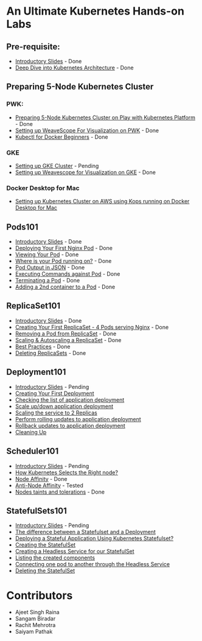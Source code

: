 # An Ultimate Kubernetes Hands-on Labs

## Pre-requisite:

- [Introductory Slides](./Kubernetes_Intro_slides-1/Kubernetes_Intro_slides-1.html) - Done
- [Deep Dive into Kubernetes Architecture](./Kubernetes_Architecture.md) - Done 

## Preparing 5-Node Kubernetes Cluster

### PWK:

  - [Preparing 5-Node Kubernetes Cluster on Play with Kubernetes Platform](./kube101.md) - Done
  - [Setting up WeaveScope For Visualization on PWK](./weave-pwk.md) - Done
  - [Kubectl for Docker Beginners](./kubectl-for-docker.md) - Done

### GKE

  - [Setting up GKE Cluster](./gke-setup.md) - Pending
  - [Setting up Weavescope for Visualization on GKE](./weave.md) - Done
  
### Docker Desktop for Mac

  - [Setting up Kubernetes Cluster on AWS using Kops running on Docker Desktop for Mac](./dockerdesktopformac/README.md)

## Pods101

 - [Introductory Slides](./Pods101_slides/Pods101.html) - Done
 - [Deploying Your First Nginx Pod](./pods101/deploy-your-first-nginx-pod.md) - Done
 - [Viewing Your Pod](./pods101/deploy-your-first-nginx-pod.md#viewing-your-pods) - Done
 - [Where is your Pod running on?](./pods101/deploy-your-first-nginx-pod.md#which-node-is-this-pod-running-on) - Done
 - [Pod Output in JSON](./pods101/deploy-your-first-nginx-pod.md#output-in-json) - Done
 - [Executing Commands against Pod](./pods101/deploy-your-first-nginx-pod.md#executing-commands-against-pods) - Done
 - [Terminating a Pod](./pods101/deploy-your-first-nginx-pod.md#deleting-the-pod) - Done
 - [Adding a 2nd container to a Pod](./pods101/deploy-your-first-nginx-pod.md#ading-a-2nd-container-to-a-pod) - Done

 

## ReplicaSet101

 - [Introductory Slides](https://collabnix.github.io/kubelabs/SlidesReplicaSet101/ReplicaSet101.html) - Done
 - [Creating Your First ReplicaSet - 4 Pods serving Nginx](./replicaset101#how-does-replicaset-manage-pods) - Done
 - [Removing a Pod from ReplicaSet](./replicaset101/README.html#removing-a-pod-from-a-replicaset) - Done
 - [Scaling & Autoscaling a ReplicaSet](./replicaset101/README.html#scaling-and-autoscaling-replicasets) - Done
 - [Best Practices](./replicaset101/README.html#best-practices) - Done
 - [Deleting ReplicaSets](./replicaset101/README.html#deleting-replicaset) - Done
 
## Deployment101
 
 - [Introductory Slides](https://collabnix.github.io/kubelabs/Deployment101_slides/Deployment101.html) - Pending
 - [Creating Your First Deployment](./Deployment101/index.html)
 - [Checking the list of application deployment](./Deployment101/index.html#checking-the-list-of-application-deployment)
 - [Scale up/down application deployment](./Deployment101/index.html#step-2-scale-updown-application-deployment)
 - [Scaling the service to 2 Replicas](./Deployment101/index.html#scaling-the-service-to-2-replicas)
 - [Perform rolling updates to application deployment](./Deployment101/index.html#step-3-perform-rolling-updates-to-application-deployment) 
 - [Rollback updates to application deployment](./Deployment101/index.html#step-4-rollback-updates-to-application-deployment)
 - [Cleaning Up](./Deployment101/index.html#step-5-cleanup)


## Scheduler101

 - [Introductory Slides]() - Pending
 - [How Kubernetes Selects the Right node?](./Scheduler101/readme.html)
 - [Node Affinity](./Scheduler101/node_affinity.html) - Done
 - [Anti-Node Affinity](./Scheduler101/Anti-Node-Affinity.html) - Tested
 - [Nodes taints and tolerations](./Scheduler101/Nodes_taints_and_tolerations.html) - Done
 
## StatefulSets101
 
 - [Introductory Slides]() - Pending
 - [The difference between a Statefulset and a Deployment](./StatefulSets101/index.html#what-is-statefulset-and-how-is-it-different-from-deployment)
 - [Deploying a Stateful Application Using Kubernetes Statefulset?](./StatefulSets101/index.html#deploying-a-stateful-application-using-kubernetes-statefulset)
 - [Creating the StatefulSet](./StatefulSets101/index.html#creating-the-statefulset)
 - [Creating a Headless Service for our StatefulSet](./StatefulSets101/index.html#creating-a-headless-service-for-our-statefulset)
 - [Listing the created components](./StatefulSets101/index.html#listing-the-created-components)
 - [Connecting one pod to another through the Headless Service](./StatefulSets101/index.html#connecting-one-pod-to-another-through-the-headless-service)
 - [Deleting the StatefulSet](./StatefulSets101/index.html#deleting-the-statefulset)

# Contributors

- Ajeet Singh Raina
- Sangam Biradar
- Rachit Mehrotra
- Saiyam Pathak
